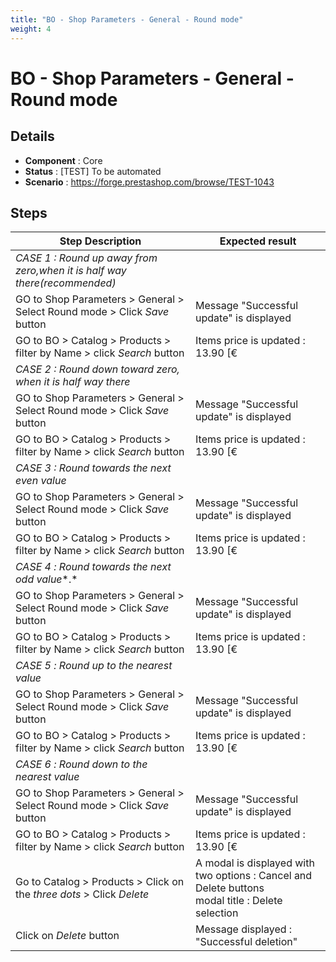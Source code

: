 ```yaml
---
title: "BO - Shop Parameters - General - Round mode"
weight: 4
---
```


# BO - Shop Parameters - General - Round mode
## Details
* **Component** : Core
* **Status** : [TEST] To be automated
* **Scenario** : https://forge.prestashop.com/browse/TEST-1043

## Steps
| Step Description | Expected result |
| ----- | ----- |
| *CASE 1 : Round up away from zero,when it is half way there(recommended)* |  |
| GO to Shop Parameters > General > Select Round mode > Click *Save* button | Message "Successful update" is displayed |
| GO to BO > Catalog > Products > filter by Name > click *Search* button | Items price is updated : 13.90 [€|http://localhost:8081/prestashop_8.1.1/admin-dev/index.php/sell/catalog/products-v2/20/edit?_token=i6aupz8VwxQ5HeB_3FV4-8kiBsbMn9QLvOhK2OQ__PE#tab-product_pricing-tab] |
| *CASE 2 : Round down toward zero, when it is half way there* |  |
| GO to Shop Parameters > General > Select Round mode > Click *Save* button | Message "Successful update" is displayed |
| GO to BO > Catalog > Products > filter by Name > click *Search* button | Items price is updated : 13.90 [€|http://localhost:8081/prestashop_8.1.1/admin-dev/index.php/sell/catalog/products-v2/20/edit?_token=i6aupz8VwxQ5HeB_3FV4-8kiBsbMn9QLvOhK2OQ__PE#tab-product_pricing-tab] |
| *CASE 3 : Round towards the next even value* |  |
| GO to Shop Parameters > General > Select Round mode > Click *Save* button | Message "Successful update" is displayed |
| GO to BO > Catalog > Products > filter by Name > click *Search* button | Items price is updated : 13.90 [€|http://localhost:8081/prestashop_8.1.1/admin-dev/index.php/sell/catalog/products-v2/20/edit?_token=i6aupz8VwxQ5HeB_3FV4-8kiBsbMn9QLvOhK2OQ__PE#tab-product_pricing-tab] |
| *CASE 4 :* *Round towards the next odd value**.* |  |
| GO to Shop Parameters > General > Select Round mode > Click *Save* button | Message "Successful update" is displayed |
| GO to BO > Catalog > Products > filter by Name > click *Search* button | Items price is updated : 13.90 [€|http://localhost:8081/prestashop_8.1.1/admin-dev/index.php/sell/catalog/products-v2/20/edit?_token=i6aupz8VwxQ5HeB_3FV4-8kiBsbMn9QLvOhK2OQ__PE#tab-product_pricing-tab] |
| *CASE 5 :* *Round up to the nearest value* |  |
| GO to Shop Parameters > General > Select Round mode > Click *Save* button | Message "Successful update" is displayed |
| GO to BO > Catalog > Products > filter by Name > click *Search* button | Items price is updated : 13.90 [€|http://localhost:8081/prestashop_8.1.1/admin-dev/index.php/sell/catalog/products-v2/20/edit?_token=i6aupz8VwxQ5HeB_3FV4-8kiBsbMn9QLvOhK2OQ__PE#tab-product_pricing-tab] |
| *CASE 6 :* *Round down to the nearest value* |  |
| GO to Shop Parameters > General > Select Round mode > Click *Save* button | Message "Successful update" is displayed |
| GO to BO > Catalog > Products > filter by Name > click *Search* button | Items price is updated : 13.90 [€|http://localhost:8081/prestashop_8.1.1/admin-dev/index.php/sell/catalog/products-v2/20/edit?_token=i6aupz8VwxQ5HeB_3FV4-8kiBsbMn9QLvOhK2OQ__PE#tab-product_pricing-tab] |
| Go to Catalog > Products > Click on the *three dots* > Click *Delete* | A modal is displayed with two options : Cancel and Delete buttons<br>modal title : Delete selection |
| Click on *Delete* button | Message displayed : "Successful deletion" |
